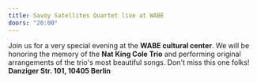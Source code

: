 ```yaml
---
title: Savoy Satellites Quartet live at WABE
doors: "20:00"
---
```

Join us for a very special evening at the **WABE cultural center**. We will be honoring the memory of the **Nat King Cole Trio** and performing original arrangements of the trio's most beautiful songs. Don't miss this one folks! **Danziger Str. 101, 10405 Berlin**